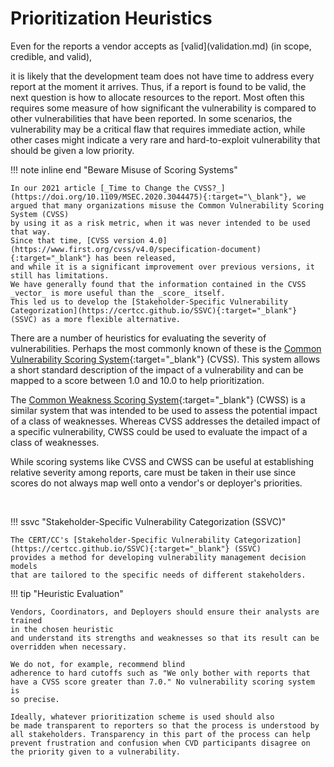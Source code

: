 # Prioritization Heuristics

<!--start-->Even for the reports a vendor accepts as [valid](validation.md) (in scope, credible, and valid),
it is likely that the development team does not have time to address every
report at the moment it arrives. Thus, if a report is found to be valid,
the next question is how to allocate resources to the report.<!--end--> Most often
this requires some measure of how significant the vulnerability is compared
to other vulnerabilities that have been reported. In some
scenarios, the vulnerability may be a critical flaw that requires
immediate action, while other cases might indicate a very rare and
hard-to-exploit vulnerability that should be given a low priority.

!!! note inline end "Beware Misuse of Scoring Systems"

    In our 2021 article [_Time to Change the CVSS?_](https://doi.org/10.1109/MSEC.2020.3044475){:target="\_blank"}, we
    argued that many organizations misuse the Common Vulnerability Scoring System (CVSS) 
    by using it as a risk metric, when it was never intended to be used that way.
    Since that time, [CVSS version 4.0](https://www.first.org/cvss/v4.0/specification-document){:target="_blank"} has been released,
    and while it is a significant improvement over previous versions, it still has limitations.
    We have generally found that the information contained in the CVSS _vector_ is more useful than the _score_ itself.
    This led us to develop the [Stakeholder-Specific Vulnerability Categorization](https://certcc.github.io/SSVC){:target="_blank"} (SSVC) as a more flexible alternative.

There are a number of heuristics for evaluating the severity of
vulnerabilities. Perhaps the most commonly known of these is the [Common
Vulnerability Scoring System](https://www.first.org/cvss/){:target="_blank"} (CVSS). This system allows a short
standard description of the impact of a vulnerability and can be mapped
to a score between 1.0 and 10.0 to help prioritization.

The [Common Weakness Scoring System](https://cwe.mitre.org/cwss/cwss_v1.0.1.html){:target="_blank"} (CWSS)
is a similar system that was intended to be used to assess the potential impact of a class of
weaknesses.
Whereas CVSS addresses the detailed impact of a specific vulnerability,
CWSS could be used to evaluate the impact of a class of weaknesses.

While scoring systems like CVSS and CWSS can be useful at establishing
relative severity among reports, care must be taken in their use since
scores do not always map well onto a vendor's or deployer's
priorities.

<br/><!-- for spacing -->

!!! ssvc "Stakeholder-Specific Vulnerability Categorization (SSVC)"

    The CERT/CC's [Stakeholder-Specific Vulnerability Categorization](https://certcc.github.io/SSVC){:target="_blank"} (SSVC)
    provides a method for developing vulnerability management decision models
    that are tailored to the specific needs of different stakeholders.

!!! tip "Heuristic Evaluation"

    Vendors, Coordinators, and Deployers should ensure their analysts are trained
    in the chosen heuristic
    and understand its strengths and weaknesses so that its result can be
    overridden when necessary. 

    We do not, for example, recommend blind
    adherence to hard cutoffs such as "We only bother with reports that
    have a CVSS score greater than 7.0." No vulnerability scoring system is
    so precise.

    Ideally, whatever prioritization scheme is used should also
    be made transparent to reporters so that the process is understood by
    all stakeholders. Transparency in this part of the process can help
    prevent frustration and confusion when CVD participants disagree on
    the priority given to a vulnerability.
